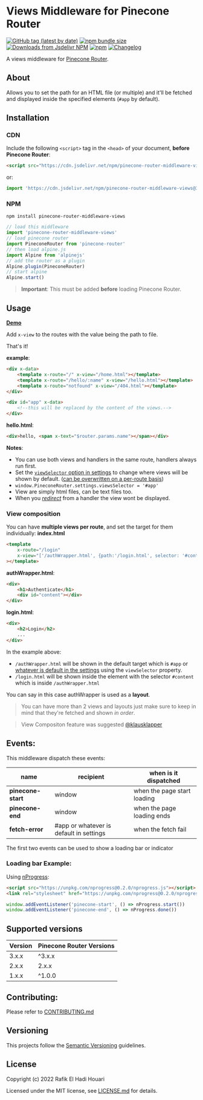 # Views Middleware for Pinecone Router

[![GitHub tag (latest by date)](https://img.shields.io/github/v/tag/pinecone-router/middleware-views?color=%2337C8AB&label=version&sort=semver)](https://github.com/pinecone-router/middleware-views/tree/3.0.2)
[![npm bundle size](https://img.shields.io/bundlephobia/minzip/pinecone-router-middleware-views?color=37C8AB)](https://bundlephobia.com/result?p=pinecone-router-middleware-views@3.0.2)
[![Downloads from Jsdelivr NPM](https://img.shields.io/jsdelivr/npm/hm/pinecone-router-middleware-views?color=%2337C8AB&&logo=npm)](https://www.jsdelivr.com/package/npm/pinecone-router-middleware-views)
[![npm](https://img.shields.io/npm/dm/pinecone-router-middleware-views?color=37C8AB&label=npm&logo=npm&logoColor=37C8AB)](https://npmjs.com/package/pinecone-router-middleware-views)
[![Changelog](https://img.shields.io/badge/change-log-%2337C8AB)](/CHANGELOG.md)

A views middleware for [Pinecone Router](https://github.com/pinecone-router/router).

## About

Allows you to set the path for an HTML file (or multiple) and it'll be fetched and displayed inside the specified elements (`#app` by default).

## Installation

### CDN

Include the following `<script>` tag in the `<head>` of your document, **before Pinecone Router**:

```html
<script src="https://cdn.jsdelivr.net/npm/pinecone-router-middleware-views@3.x.x/dist/views.min.js"></script>
```

or:

```javascript
import 'https://cdn.jsdelivr.net/npm/pinecone-router-middleware-views@3.x.x/dist/views.min.js'
```

### NPM

```
npm install pinecone-router-middleware-views
```

```javascript
// load this middleware
import 'pinecone-router-middleware-views'
// load pinecone router
import PineconeRouter from 'pinecone-router'
// then load alpine.js
import Alpine from 'alpinejs'
// add the router as a plugin
Alpine.plugin(PineconeRouter)
// start alpine
Alpine.start()
```

> **Important**: This must be added **before** loading Pinecone Router.

## Usage

[**Demo**](https://pinecone-example-views.vercel.app)

Add `x-view` to the routes with the value being the path to file.

That's it!

**example**:

```html
<div x-data>
	<template x-route="/" x-view="/home.html"></template>
	<template x-route="/hello/:name" x-view="/hello.html"></template>
	<template x-route="notfound" x-view="/404.html"></template>
</div>

<div id="app" x-data>
	<!--this will be replaced by the content of the views.-->
</div>
```

**hello.html**:

```html
<div>hello, <span x-text="$router.params.name"></span></div>
```

**Notes**:

-   You can use both views and handlers in the same route, handlers always run first.
-   Set the [`viewSelector` option in settings](https://github.com/pinecone-router/router#settings) to change where views will be shown by default. ([can be overwritten on a per-route basis](###multiple-views-per-route))
-   `window.PineconeRouter.settings.viewsSelector = '#app'`
-   View are simply html files, can be text files too.
-   When you [_redirect_](https://github.com/pinecone-router/router#redirecting) from a handler the view wont be displayed.

### View composition

You can have **multiple views per route**, and set the target for them individually:
**index.html**

```html
<template
	x-route="/login"
	x-view="['/authWrapper.html', {path:'/login.html', selector: '#content'}]"
></template>
```

**authWrapper.html**:

```html
<div>
	<h1>Authenticate</h1>
	<div id="content"></div>
</div>
```

**login.html**:

```html
<div>
	<h2>Login</h2>
	...
</div>
```

In the example above:

-   `/authWrapper.html` will be shown in the default target which is `#app` or [whatever is default in the settings](https://github.com/pinecone-router/router#settings) using the `viewSelector` property.
-   `/login.html` will be shown inside the element with the selector `#content` which is inside `/authWrapper.html`

You can say in this case authWrapper is used as a **layout**.

> You can have more than 2 views and layouts just make sure to keep in mind that they're fetched and shown *in order*.

> View Compositon feature was suggested [@klausklapper](https://github.com/klausklapper)

## Events:

This middleware dispatch these events:

| name               | recipient                               | when is it dispatched       |
| ------------------ | --------------------------------------- | --------------------------- |
| **pinecone-start** | window                                  | when the page start loading |
| **pinecone-end**   | window                                  | when the page loading ends  |
| **fetch-error**    | #app or whatever is default in settings | when the fetch fail         |

The first two events can be used to show a loading bar or indicator

### Loading bar Example:

Using [nProgress](http://ricostacruz.com/nprogress):

```html
<script src="https://unpkg.com/nprogress@0.2.0/nprogress.js"></script>
<link rel="stylesheet" href="https://unpkg.com/nprogress@0.2.0/nprogress.css" />
```

```js
window.addEventListener('pinecone-start', () => nProgress.start())
window.addEventListener('pinecone-end', () => nProgress.done())
```

## Supported versions

| Version | Pinecone Router Versions |
| ------- | ------------------------ |
| 3.x.x   | ^3.x.x                   |
| 2.x.x   | 2.x.x                    |
| 1.x.x   | ^1.0.0                   |

## Contributing:

Please refer to [CONTRIBUTING.md](/CONTRIBUTING.md)

## Versioning

This projects follow the [Semantic Versioning](https://semver.org/) guidelines.

## License

Copyright (c) 2022 Rafik El Hadi Houari

Licensed under the MIT license, see [LICENSE.md](LICENSE.md) for details.
